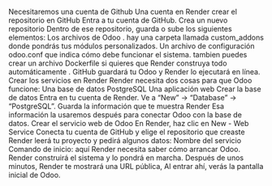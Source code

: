 Necesitaremos una cuenta de Github 
Una cuenta en Render 
crear el repositorio en GitHub
Entra a tu cuenta de GitHub.
Crea un nuevo repositorio 
Dentro de ese repositorio, guarda o sube los siguientes elementos:
Los archivos de Odoo .
hay una carpeta llamada custom_addons donde pondrás tus módulos personalizados.
Un archivo de configuración odoo.conf que indica cómo debe funcionar el sistema.
tambien puedes crear un archivo Dockerfile si quieres que Render construya todo automáticamente .
 GitHub guardará tu Odoo y Render lo ejecutará en línea.
Crear los servicios en Render
Render necesita dos cosas para que Odoo funcione:
Una base de datos PostgreSQL 
Una aplicación web 
Crear la base de datos
Entra en tu cuenta de Render.
Ve a “New” → “Database” → “PostgreSQL”.
Guarda la información que te muestra Render
Esa información la usaremos después para conectar Odoo con la base de datos.
Crear el servicio web de Odoo
En Render, haz clic en New - Web Service
Conecta tu cuenta de GitHub y elige el repositorio que creaste 
Render leerá tu proyecto y pedirá algunos datos:
Nombre del servicio 
Comando de inicio: aquí Render necesita saber cómo arrancar Odoo.
 Render construirá el sistema y lo pondrá en marcha.
Después de unos minutos, Render te mostrará una URL pública, Al entrar ahí, verás la pantalla inicial de Odoo.

